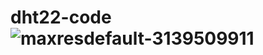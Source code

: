 # dht22-code![maxresdefault-3139509911](https://user-images.githubusercontent.com/68639438/196746635-092f6fbb-d6e6-421e-8bd8-bb0c11a67440.jpg)
